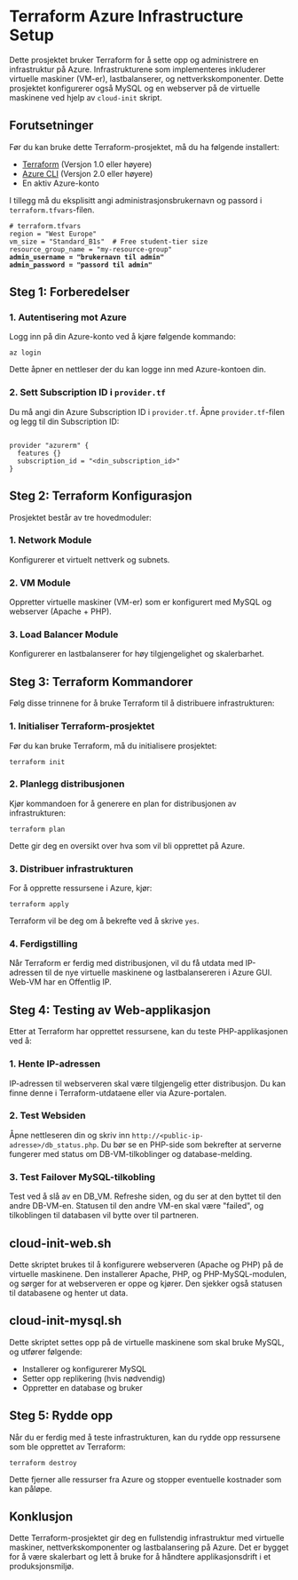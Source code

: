 <!DOCTYPE html>
<html lang="no">
<head>
    <meta charset="UTF-8">
    <meta name="viewport" content="width=device-width, initial-scale=1.0">
</head>
<body>

<h1>Terraform Azure Infrastructure Setup</h1>

<p>Dette prosjektet bruker Terraform for å sette opp og administrere en infrastruktur på Azure. Infrastrukturene som implementeres inkluderer virtuelle maskiner (VM-er), lastbalanserer, og nettverkskomponenter. Dette prosjektet konfigurerer også MySQL og en webserver på de virtuelle maskinene ved hjelp av <code>cloud-init</code> skript.</p>

<h2>Forutsetninger</h2>
<p>Før du kan bruke dette Terraform-prosjektet, må du ha følgende installert:</p>
<ul>
    <li><a href="https://www.terraform.io/downloads.html">Terraform</a> (Versjon 1.0 eller høyere)</li>
    <li><a href="https://learn.microsoft.com/en-us/cli/azure/install-azure-cli">Azure CLI</a> (Versjon 2.0 eller høyere)</li>
    <li>En aktiv Azure-konto</li>
</ul>
<p>I tillegg må du eksplisitt angi administrasjonsbrukernavn og passord i <code>terraform.tfvars</code>-filen.</p>
<pre><code># terraform.tfvars
region = "West Europe"
vm_size = "Standard_B1s"  # Free student-tier size
resource_group_name = "my-resource-group"
<b>admin_username = "brukernavn til admin"</b>
<b>admin_password = "passord til admin"</b>
</code></pre>

<h2>Steg 1: Forberedelser</h2>

<h3>1. Autentisering mot Azure</h3>
<p>Logg inn på din Azure-konto ved å kjøre følgende kommando:</p>
<pre><code>az login</code></pre>
<p>Dette åpner en nettleser der du kan logge inn med Azure-kontoen din.</p>

<h3>2. Sett Subscription ID i <code>provider.tf</code></h3>
<p>Du må angi din Azure Subscription ID i <code>provider.tf</code>. Åpne <code>provider.tf</code>-filen og legg til din Subscription ID:</p>
<pre><code>
provider "azurerm" {
  features {}
  subscription_id = "&lt;din_subscription_id&gt;"
}
</code></pre>

<h2>Steg 2: Terraform Konfigurasjon</h2>
<p>Prosjektet består av tre hovedmoduler:</p>

<h3>1. <strong>Network Module</strong></h3>
<p>Konfigurerer et virtuelt nettverk og subnets.</p>

<h3>2. <strong>VM Module</strong></h3>
<p>Oppretter virtuelle maskiner (VM-er) som er konfigurert med MySQL og webserver (Apache + PHP).</p>

<h3>3. <strong>Load Balancer Module</strong></h3>
<p>Konfigurerer en lastbalanserer for høy tilgjengelighet og skalerbarhet.</p>

<h2>Steg 3: Terraform Kommandorer</h2>
<p>Følg disse trinnene for å bruke Terraform til å distribuere infrastrukturen:</p>

<h3>1. Initialiser Terraform-prosjektet</h3>
<p>Før du kan bruke Terraform, må du initialisere prosjektet:</p>
<pre><code>terraform init</code></pre>

<h3>2. Planlegg distribusjonen</h3>
<p>Kjør kommandoen for å generere en plan for distribusjonen av infrastrukturen:</p>
<pre><code>terraform plan</code></pre>
<p>Dette gir deg en oversikt over hva som vil bli opprettet på Azure.</p>

<h3>3. Distribuer infrastrukturen</h3>
<p>For å opprette ressursene i Azure, kjør:</p>
<pre><code>terraform apply</code></pre>
<p>Terraform vil be deg om å bekrefte ved å skrive <code>yes</code>.</p>

<h3>4. Ferdigstilling</h3>
<p>Når Terraform er ferdig med distribusjonen, vil du få utdata med IP-adressen til de nye virtuelle maskinene og lastbalansereren i Azure GUI. Web-VM har en Offentlig IP.</p>

<h2>Steg 4: Testing av Web-applikasjon</h2>
<p>Etter at Terraform har opprettet ressursene, kan du teste PHP-applikasjonen ved å:</p>

<h3>1. Hente IP-adressen</h3>
<p>IP-adressen til webserveren skal være tilgjengelig etter distribusjon. Du kan finne denne i Terraform-utdataene eller via Azure-portalen.</p>

<h3>2. Test Websiden</h3>
<p>Åpne nettleseren din og skriv inn <code>http://&lt;public-ip-adresse&gt;/db_status.php</code>. Du bør se en PHP-side som bekrefter at serverne fungerer med status om DB-VM-tilkoblinger og database-melding.</p>

<h3>3. Test Failover MySQL-tilkobling</h3>
<p>Test ved å slå av en DB_VM. Refreshe siden, og du ser at den byttet til den andre DB-VM-en. Statusen til den andre VM-en skal være "failed", og tilkoblingen til databasen vil bytte over til partneren.</p>

<h2>cloud-init-web.sh</h2>
<p>Dette skriptet brukes til å konfigurere webserveren (Apache og PHP) på de virtuelle maskinene. Den installerer Apache, PHP, og PHP-MySQL-modulen, og sørger for at webserveren er oppe og kjører. Den sjekker også statusen til databasene og henter ut data.</p>

<h2>cloud-init-mysql.sh</h2>
<p>Dette skriptet settes opp på de virtuelle maskinene som skal bruke MySQL, og utfører følgende:</p>
<ul>
    <li>Installerer og konfigurerer MySQL</li>
    <li>Setter opp replikering (hvis nødvendig)</li>
    <li>Oppretter en database og bruker</li>
</ul>

<h2>Steg 5: Rydde opp</h2>
<p>Når du er ferdig med å teste infrastrukturen, kan du rydde opp ressursene som ble opprettet av Terraform:</p>
<pre><code>terraform destroy</code></pre>
<p>Dette fjerner alle ressurser fra Azure og stopper eventuelle kostnader som kan påløpe.</p>

<h2>Konklusjon</h2>
<p>Dette Terraform-prosjektet gir deg en fullstendig infrastruktur med virtuelle maskiner, nettverkskomponenter og lastbalansering på Azure. Det er bygget for å være skalerbart og lett å bruke for å håndtere applikasjonsdrift i et produksjonsmiljø.</p>

</body>
</html>

